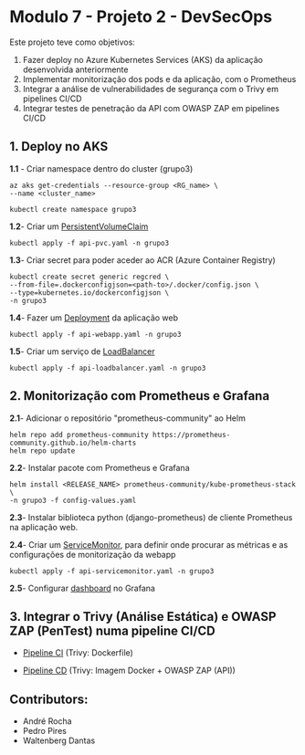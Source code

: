 # Modulo 7 - Projeto 2 - DevSecOps

Este projeto teve como objetivos:
1. Fazer deploy no Azure Kubernetes Services (AKS) da aplicação desenvolvida anteriormente
2. Implementar monitorização dos pods e da aplicação, com o Prometheus
3. Integrar a análise de vulnerabilidades de segurança com o Trivy em pipelines CI/CD
4. Integrar testes de penetração da API com OWASP ZAP em pipelines CI/CD


## 1. Deploy no AKS

**1.1** - Criar namespace dentro do cluster (grupo3)
```
az aks get-credentials --resource-group <RG_name> \
--name <cluster_name>
```
```
kubectl create namespace grupo3
```

**1.2**- Criar um [PersistentVolumeClaim]
```
kubectl apply -f api-pvc.yaml -n grupo3
```

**1.3**- Criar secret para poder aceder ao ACR (Azure Container Registry)
```
kubectl create secret generic regcred \
--from-file=.dockerconfigjson=<path-to>/.docker/config.json \
--type=kubernetes.io/dockerconfigjson \
-n grupo3

```
**1.4**- Fazer um [Deployment] da aplicação web
```
kubectl apply -f api-webapp.yaml -n grupo3
```

**1.5**- Criar um serviço de [LoadBalancer]
```
kubectl apply -f api-loadbalancer.yaml -n grupo3
```

## 2. Monitorização com Prometheus e Grafana

**2.1**- Adicionar o repositório "prometheus-community" ao Helm

```
helm repo add prometheus-community https://prometheus-community.github.io/helm-charts
helm repo update
```

**2.2**- Instalar pacote com Prometheus e Grafana
```
helm install <RELEASE_NAME> prometheus-community/kube-prometheus-stack \
-n grupo3 -f config-values.yaml
```

**2.3**- Instalar biblioteca python (django-prometheus) de cliente Prometheus na aplicação web.

**2.4**- Criar um [ServiceMonitor], para definir onde procurar as métricas e as configurações de monitorização da webapp
```
kubectl apply -f api-servicemonitor.yaml -n grupo3
```
**2.5**- Configurar [dashboard] no Grafana 

## 3. Integrar o Trivy (Análise Estática) e OWASP ZAP (PenTest) numa pipeline CI/CD

- [Pipeline CI] (Trivy: Dockerfile)

- [Pipeline CD] (Trivy: Imagem Docker + OWASP ZAP (API))

## Contributors:
- André Rocha
- Pedro Pires
- Waltenberg Dantas

[PersistentVolumeClaim]: https://gitlab.com/lezz-git-it/webapp/-/blob/main/kubernetes/api-pvc.yaml?ref_type=heads
[Deployment]: https://gitlab.com/lezz-git-it/webapp/-/blob/main/kubernetes/api-webapp.yaml?ref_type=heads
[LoadBalancer]:https://gitlab.com/lezz-git-it/webapp/-/blob/main/kubernetes/api-loadbalancer.yaml?ref_type=heads
[ServiceMonitor]: https://gitlab.com/lezz-git-it/webapp/-/blob/main/kubernetes/api-servicemonitor.yaml?ref_type=heads
[dashboard]: http://9.163.14.42/d/85a562078cdf77779eaa1add43ccec1t/kubernetes-api-django-http?orgId=1&from=now-1h&to=now&timezone=utc&var-datasource=default&var-cluster=&var-namespace=grupo3&refresh=10s
[Pipeline CI]: https://gitlab.com/lezz-git-it/webapp/-/blob/main/.github/workflows/pipeline_CI.yml?ref_type=heads
[Pipeline CD]: https://gitlab.com/lezz-git-it/webapp/-/blob/main/.github/workflows/pipeline_CD.yml?ref_type=heads